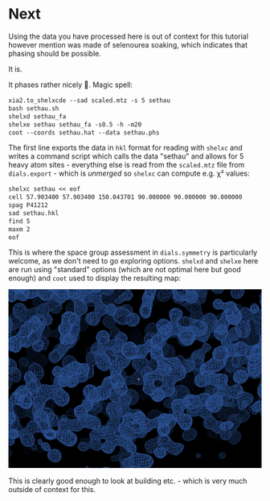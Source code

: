 # Next

Using the data you have processed here is out of context for this tutorial however mention was made of selenourea soaking, which indicates that phasing should be possible.

It is.

It phases rather nicely 🙂. Magic spell:

```
xia2.to_shelxcde --sad scaled.mtz -s 5 sethau
bash sethau.sh 
shelxd sethau_fa
shelxe sethau sethau_fa -s0.5 -h -m20
coot --coords sethau.hat --data sethau.phs
```

The first line exports the data in `hkl` format for reading with `shelxc` and writes a command script which calls the data "sethau" and allows for 5 heavy atom sites - everything else is read from the `scaled.mtz` file from `dials.export` - which is _unmerged_ so `shelxc` can compute e.g. χ² values:

```
shelxc sethau << eof
cell 57.903400 57.903400 150.043701 90.000000 90.000000 90.000000
spag P41212
sad sethau.hkl
find 5
maxm 2
eof
```

This is where the space group assessment in `dials.symmetry` is particularly welcome, as we don't need to go exploring options. `shelxd` and `shelxe` here are run using "standard" options (which are not optimal here but good enough) and `coot` used to display the resulting map:

![Electron density](./images/density.png)

This is clearly good enough to look at building etc. - which is very much outside of context for this.
